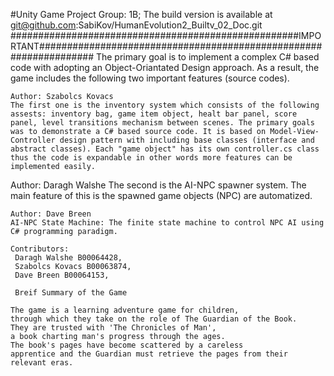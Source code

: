 #Unity Game Project
Group: 1B; The build version is available at git@github.com:SabiKov/HumanEvolution2_Builtv_02_Doc.git
####################################################IMPORTANT##################################################################
The primary goal is to implement a complex C# based code with adopting an Object-Oriantated Design approach. As a result, the game includes the following two important features (source codes).
~~~~~~~~~~~~~~~~~~~~~~~~~~~~~~~~~~~~~~~~~~~~~~~~~~~~~~~~~~~~~~~~~~~~~~~~~~~~~~~~~~~~~~~~~~~~~~~~~~~~~~~~~~~~~~~~~~~~~~~~~~~~~~~
Author: Szabolcs Kovacs
The first one is the inventory system which consists of the following assests: inventory bag, game item object, healt bar panel, score panel, level transitions mechanism between scenes. The primary goals was to demonstrate a C# based source code. It is based on Model-View-Controller design pattern with including base classes (interface and abstract classes). Each "game object" has its own controller.cs class thus the code is expandable in other words more features can be implemented easily.
~~~~~~~~~~~~~~~~~~~~~~~~~~~~~~~~~~~~~~~~~~~~~~~~~~~~~~~~~~~~~~~~~~~~~~~~~~~~~~~~~~~~~~~~~~~~~~~~~~~~~~~~~~~~~~~~~~~~~~~~~~~~~~~
Author: Daragh Walshe 
The second is the AI-NPC spawner system. The main feature of this is the spawned game objects (NPC) are automatized. 
~~~~~~~~~~~~~~~~~~~~~~~~~~~~~~~~~~~~~~~~~~~~~~~~~~~~~~~~~~~~~~~~~~~~~~~~~~~~~~~~~~~~~~~~~~~~~~~~~~~~~~~~~~~~~~~~~~~~~~~~~~~~~~~
Author: Dave Breen
AI-NPC State Machine: The finite state machine to control NPC AI using C# programming paradigm.

Contributors: 
 Daragh Walshe B00064428,
 Szabolcs Kovacs B00063874,
 Dave Breen B00064153,
 
 Breif Summary of the Game
 
The game is a learning adventure game for children,
through which they take on the role of The Guardian of the Book.
They are trusted with 'The Chronicles of Man',
a book charting man's progress through the ages.
The book's pages have become scattered by a careless
apprentice and the Guardian must retrieve the pages from their relevant eras.
